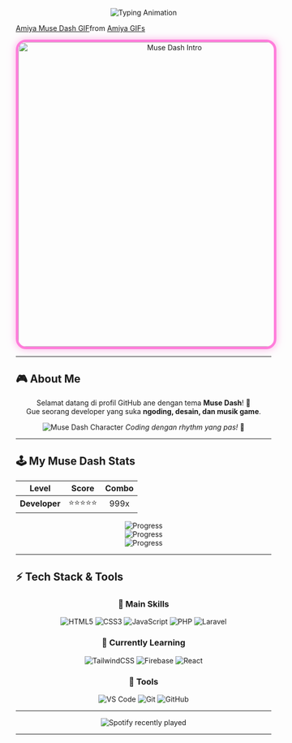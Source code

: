 <!-- Profil README dengan tema Muse Dash - Enhanced -->

<!-- Animated Header dengan efek Muse Dash -->
<p align="center">
  <img src="https://media.giphy.com/media/65fbA3UeJ8Vbk/giphy.gif" alt="Typing Animation" />
</p>

<div class="tenor-gif-embed" data-postid="27433747" data-share-method="host" data-aspect-ratio="1" data-width="100%"><a href="https://tenor.com/view/amiya-muse-dash-arknights-lose-gif-27433747">Amiya Muse Dash GIF</a>from <a href="https://tenor.com/search/amiya-gifs">Amiya GIFs</a></div> <script type="text/javascript" async src="https://tenor.com/embed.js"></script>


<!-- GIF Intro dengan border styling Muse Dash -->
<p align="center">
  <a href="https://youtu.be/dQw4w9WgXcQ" target="_blank">
    <img src="https://i.imgur.com/6D4k+Ea.gif" 
         alt="Muse Dash Intro" width="600" style="border-radius: 20px; border: 5px solid #FF7EDB; box-shadow: 0 0 15px rgba(255, 126, 219, 0.6);">
  </a>
</p>

---

## 🎮 About Me
<div align="center">
  
Selamat datang di profil GitHub ane dengan tema **Muse Dash**! 🚀  
Gue seorang developer yang suka **ngoding, desain, dan musik game**.  

![Muse Dash Character](https://i.imgur.com/9Emyq9L.png) *Coding dengan rhythm yang pas!* 🎵

</div>

---

## 🕹️ My Muse Dash Stats

<div align="center">

| Level | Score | Combo |
|:-----:|:-----:|:-----:|
| **Developer** | ⭐⭐⭐⭐⭐ | 999x |

![Progress](https://progress-bar.dev/85/?title=Coding&width=400&color=ff7edb)  
![Progress](https://progress-bar.dev/75/?title=Design&width=400&color=ff5c87)  
![Progress](https://progress-bar.dev/90/?title=Creativity&width=400&color=ff4296)  

</div>

---

## ⚡ Tech Stack & Tools

<div align="center">

### 🎵 Main Skills
![HTML5](https://img.shields.io/badge/HTML5-E34F26?style=for-the-badge&logo=html5&logoColor=white)
![CSS3](https://img.shields.io/badge/CSS3-1572B6?style=for-the-badge&logo=css3&logoColor=white)
![JavaScript](https://img.shields.io/badge/JavaScript-F7DF1E?style=for-the-badge&logo=javascript&logoColor=black)
![PHP](https://img.shields.io/badge/PHP-777BB4?style=for-the-badge&logo=php&logoColor=white)
![Laravel](https://img.shields.io/badge/Laravel-FF2D20?style=for-the-badge&logo=laravel&logoColor=white)

### 🎵 Currently Learning
![TailwindCSS](https://img.shields.io/badge/Tailwind_CSS-38B2AC?style=for-the-badge&logo=tailwind-css&logoColor=white)
![Firebase](https://img.shields.io/badge/Firebase-FFCA28?style=for-the-badge&logo=firebase&logoColor=black)
![React](https://img.shields.io/badge/React-20232A?style=for-the-badge&logo=react&logoColor=61DAFB)

### 🎵 Tools
![VS Code](https://img.shields.io/badge/VS_Code-007ACC?style=for-the-badge&logo=visual-studio-code&logoColor=white)
![Git](https://img.shields.io/badge/Git-F05032?style=for-the-badge&logo=git&logoColor=white)
![GitHub](https://img.shields.io/badge/GitHub-181717?style=for-the-badge&logo=github&logoColor=white)

</div>

---

<div align="center">
  <img src="https://spotify-recently-played-readme.vercel.app/api?count=5" alt="Spotify recently played"  />
</div>

---


